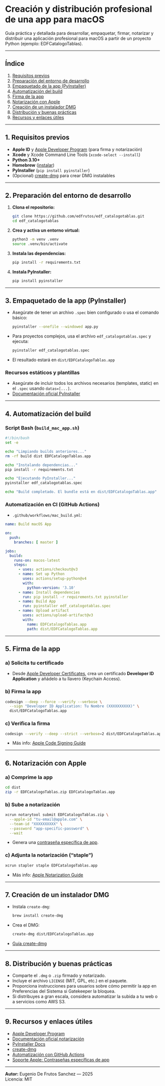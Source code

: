 # Creación y distribución profesional de una app para macOS

Guía práctica y detallada para desarrollar, empaquetar, firmar, notarizar y distribuir una aplicación profesional para macOS a partir de un proyecto Python (ejemplo: EDFCatalogoTablas).

---

## Índice
1. [Requisitos previos](#requisitos-previos)
2. [Preparación del entorno de desarrollo](#preparación-del-entorno-de-desarrollo)
3. [Empaquetado de la app (PyInstaller)](#empaquetado-de-la-app-pyinstaller)
4. [Automatización del build](#automatización-del-build)
5. [Firma de la app](#firma-de-la-app)
6. [Notarización con Apple](#notarización-con-apple)
7. [Creación de un instalador DMG](#creación-de-un-instalador-dmg)
8. [Distribución y buenas prácticas](#distribución-y-buenas-prácticas)
9. [Recursos y enlaces útiles](#recursos-y-enlaces-útiles)

---

## 1. Requisitos previos

- **Apple ID** y [Apple Developer Program](https://developer.apple.com/programs/) (para firma y notarización)
- **Xcode** y Xcode Command Line Tools (`xcode-select --install`)
- **Python 3.10+**
- **Homebrew** ([instalar](https://brew.sh/))
- **PyInstaller** (`pip install pyinstaller`)
- (Opcional) [create-dmg](https://github.com/create-dmg/create-dmg) para crear DMG instalables

---

## 2. Preparación del entorno de desarrollo

1. **Clona el repositorio:**
   ```bash
   git clone https://github.com/edfrutos/edf_catalogotablas.git
   cd edf_catalogotablas
   ```
2. **Crea y activa un entorno virtual:**
   ```bash
   python3 -m venv .venv
   source .venv/bin/activate
   ```
3. **Instala las dependencias:**
   ```bash
   pip install -r requirements.txt
   ```
4. **Instala PyInstaller:**
   ```bash
   pip install pyinstaller
   ```

---

## 3. Empaquetado de la app (PyInstaller)

- Asegúrate de tener un archivo `.spec` bien configurado o usa el comando básico:
  ```bash
  pyinstaller --onefile --windowed app.py
  ```
- Para proyectos complejos, usa el archivo `edf_catalogotablas.spec` y ejecuta:
  ```bash
  pyinstaller edf_catalogotablas.spec
  ```
- El resultado estará en `dist/EDFCatalogoTablas.app`

### Recursos estáticos y plantillas
- Asegúrate de incluir todos los archivos necesarios (templates, static) en el `.spec` usando `datas=[...]`.
- [Documentación oficial PyInstaller](https://pyinstaller.org/en/stable/spec-files.html)

---

## 4. Automatización del build

### Script Bash (`build_mac_app.sh`)
```bash
#!/bin/bash
set -e

echo "Limpiando builds anteriores..."
rm -rf build dist EDFCatalogoTablas.app

echo "Instalando dependencias..."
pip install -r requirements.txt

echo "Ejecutando PyInstaller..."
pyinstaller edf_catalogotablas.spec

echo "Build completado. El bundle está en dist/EDFCatalogoTablas.app"
```

### Automatización en CI (GitHub Actions)
- `.github/workflows/mac_build.yml`:
```yaml
name: Build macOS App

on:
  push:
    branches: [ master ]

jobs:
  build:
    runs-on: macos-latest
    steps:
      - uses: actions/checkout@v3
      - name: Set up Python
        uses: actions/setup-python@v4
        with:
          python-version: '3.10'
      - name: Install dependencies
        run: pip install -r requirements.txt pyinstaller
      - name: Build App
        run: pyinstaller edf_catalogotablas.spec
      - name: Upload artifact
        uses: actions/upload-artifact@v3
        with:
          name: EDFCatalogoTablas.app
          path: dist/EDFCatalogoTablas.app
```

---

## 5. Firma de la app

### a) Solicita tu certificado
- Desde [Apple Developer Certificates](https://developer.apple.com/account/resources/certificates/list), crea un certificado **Developer ID Application** y añádelo a tu llavero (Keychain Access).

### b) Firma la app
```bash
codesign --deep --force --verify --verbose \
  --sign "Developer ID Application: Tu Nombre (XXXXXXXXXX)" \
  dist/EDFCatalogoTablas.app
```

### c) Verifica la firma
```bash
codesign --verify --deep --strict --verbose=2 dist/EDFCatalogoTablas.app
```

- Más info: [Apple Code Signing Guide](https://developer.apple.com/documentation/security/notarizing_macos_software_before_distribution)

---

## 6. Notarización con Apple

### a) Comprime la app
```bash
cd dist
zip -r EDFCatalogoTablas.zip EDFCatalogoTablas.app
```

### b) Sube a notarización
```bash
xcrun notarytool submit EDFCatalogoTablas.zip \
  --apple-id "tu-email@apple.com" \
  --team-id "XXXXXXXXXX" \
  --password "app-specific-password" \
  --wait
```
- Genera una [contraseña específica de app](https://support.apple.com/en-us/HT204397).

### c) Adjunta la notarización (“staple”)
```bash
xcrun stapler staple EDFCatalogoTablas.app
```

- Más info: [Apple Notarization Guide](https://developer.apple.com/documentation/security/notarizing_macos_software_before_distribution)

---

## 7. Creación de un instalador DMG

- Instala `create-dmg`:
  ```bash
  brew install create-dmg
  ```
- Crea el DMG:
  ```bash
  create-dmg dist/EDFCatalogoTablas.app
  ```
- [Guía create-dmg](https://github.com/create-dmg/create-dmg)

---

## 8. Distribución y buenas prácticas

- Comparte el `.dmg` o `.zip` firmado y notarizado.
- Incluye el archivo `LICENSE` (MIT, GPL, etc.) en el paquete.
- Proporciona instrucciones para usuarios sobre cómo permitir la app en Preferencias del Sistema si Gatekeeper la bloquea.
- Si distribuyes a gran escala, considera automatizar la subida a tu web o a servicios como AWS S3.

---

## 9. Recursos y enlaces útiles

- [Apple Developer Program](https://developer.apple.com/programs/)
- [Documentación oficial notarización](https://developer.apple.com/documentation/security/notarizing_macos_software_before_distribution)
- [PyInstaller Docs](https://pyinstaller.org/en/stable/)
- [create-dmg](https://github.com/create-dmg/create-dmg)
- [Automatización con GitHub Actions](https://docs.github.com/en/actions)
- [Soporte Apple: Contraseñas específicas de app](https://support.apple.com/en-us/HT204397)

---

**Autor:** Eugenio De Frutos Sanchez — 2025  
Licencia: MIT
